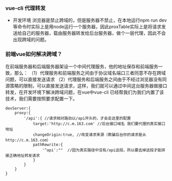 ### vue-cli 代理转发
* 开发环境
浏览器是禁止跨域的，但是服务器不禁止，在本地运行npm run dev等命令时实际上是用node运行一个服务器，因此proxTable实际上是将请求发送给自己的服务器，载由服务器转发给后台服务器，做个一层代理，因此不会出现跨域的问题。

### 前端vue如何解决跨域？
在前端服务器和后端服务器架设一个中间代理服务，他的地址保存和前端服务一致，那么：
（1）代理服务和前端服务之间由于协议域名端口三者同意不存在跨域问题，可以直接发送请求
（2）代理服务和后端服务之间由于不经过浏览器没有同源策略的限制，可以直接发送请求，这样，我们就可以通过中间这台服务器做接口转发，在开发环境下解决跨域问题，在vue中vue-cli 已经帮我们为我们内置了该技术，我们需要按照要求配置一下。
```
devServer:{
    proxy:{
        '/api':{ //请求相对路劲以/api开头的，才会走这里的配置
            target:'http://c.m.163.com' //后台接口域名 我们要代理的真实接口地址
            changeOrigin:true, //改变请求来源（欺骗后台你的请求是从http://c.m.163.com）
            pathRewrite:{
                '^api':""  //因为真实路径中没有/api这段，所以要去掉这段才能拼接正确地址转发请求
            }
        }
    }
}

```